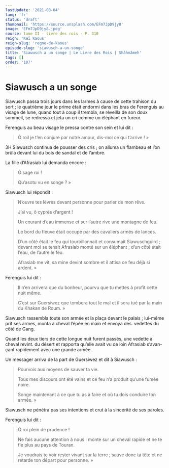```yaml
---
lastUpdate: '2021-08-04'
lang: 'fr'
status: 'draft'
thumbnail: 'https://source.unsplash.com/EFm7JpD9jy8'
image: 'EFm7JpD9jy8.jpeg'
source: tome II - livre des rois - P. 310
reign: 'Keï Kaous'
reign-slug: 'regne-de-kaous'
episode-slug: 'siawusch-a-un-songe'
title: 'Siawusch a un songe | Le Livre des Rois | Shâhnâmeh'
tags: []
order: '107'
---
```


<!-- LTeX: language=fr -->

# Siawusch a un songe

Siawusch passa trois jours dans les larmes à cause de cette trahison du sort ; le quatrième jour le prime était endormi dans les bras de Ferenguis au visage de lune, quand tout à coup il trembla, se réveilla de son doux sommeil, se redressa et jeta un cri comme un éléphant en fureur.

Ferenguis au beau visage le pressa contre son sein et lui dit :

> Ô roil je t’en conjure par notre amour, dis-moi ce qui t’arrive ! »

3H Siawusch continua de pousser des cris ; on alluma un flambeau et l’on brûla devant lui du bois de sandal et de l’ambre.

La fille d’Afrasiab lui demanda encore :

> Ô sage roi !
>
> Qu’asotu vu en songe ? »

Siawusch lui répondit :

> N’ouvre tes lèvres devant personne pour parler de mon rêve.
>
> J’ai vu, ô cyprès d’argent !
>
> Un courant d’eau immense et sur l’autre rive une montagne de feu.
>
> Le bord du fleuve était occupé par des cavaliers armés de lances.
>
> D’un côté était le feu qui tourbillonnait et consumait Siawuschguird ; devant moi se tenait Afrasiab monté sur un éléphant ; d’un côté était l’eau, de l’autre le feu.
>
> Afrasiab me vit, sa mine devint sombre et il attisa ce feu déjà si ardent. »

Ferenguis lui dit :

> Il n’en arrivera que du bonheur, pourvu que tu mettes à profit cette nuit même.
>
> C’est sur Guersiwez que tombera tout le mal et il sera tué par la main du Khakan de Roum. »

Siawusch rassembla toute son armée et la plaça devant le palais ; lui-même prit ses armes, monta à cheval l’épée en main et envoya des. vedettes du côté de Gang.

Quand les deux tiers de cette longue nuit furent passés, une vedette à cheval revint. du désert et rapporta qu’elle avait vu de loin Afrasiab s’avan-
çant rapidement avec une grande armée.

Un messager arriva de la part de Guersiwez et dit à Siawusch :

> Pourvois aux moyens de sauver ta vie.
>
> Tous mes discours ont été vains et ce feu n’a produit qu’une fumée noire.
>
> Songe maintenant à ce que tu as à faire et où tu dois conduire ton armée. »

Siawusch ne pénétra pas ses intentions et crut à la sincérité de ses paroles.

Ferenguis lui dit :

> Ô roi plein de prudence !
>
> Ne fais aucune attention à nous : monte sur un cheval rapide et ne te fie plus au pays de Touran.
>
> Je voudrais te voir rester vivant sur la terre ; sauve donc ta tête et ne retarde ton départ pour personne. »
